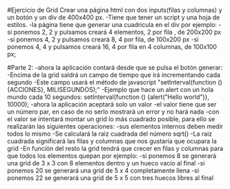 #Ejercicio de Grid
Crear una página html con dos inputs(filas y columnas) y un botón y un div de 400x400 px.
-Tiene que tener un script y una hoja de estilos.
-la página tiene que generar una cuadricula en el div
por ejemplo:
-si ponemos 2, 2 y pulsamos creará 4 elementos, 2 por fila , de 200x200 px
-si ponemos 4, 2 y pulsamos creará 8, 4 por fila, de 100x200 px
-si ponemos 4, 4 y pulsamos creará 16, 4 por fila en 4 columnas, de 100x100 px;

#Parte 2:
-ahora la aplicación contará desde que se pulsa el botón generar:
	-Encima de la grid saldrá un campo de tiempo que irá incrementando cada segundo
	-Este campo usará el método de javascript "setInterval(function () {ACCIONES}, MILISEGUNDOS);"
	-Ejemplo que hace un alert con un hola mundo cada 10 segundos: setInterval(function () {alert("Hello world")}, 10000);
-ahora la aplicación aceptará solo un valor
-el valor tiene que ser un número par, en caso de no serlo mostrará un error y no hará nada
-con el valor se intentará montar un grid lo más cuadrado posible, para ello se realizarán las siguientes operaciones:
	-sus elementos internos deben medir todos lo mismo
	-Se calculará la raiz cuadrada del número sqrt()
	-La raiz cuadrada significará las filas y columnas que nos gustaría que ocupara la grid
	-En función del resto la grid tendrá que crecer en filas y columnas para que todos los elementos quepan
por ejemplo:
-si ponemos 8 se generará una grid de 3 x 3 con 8 elementos dentro y un hueco vacío al final
-si ponemos 20 se generará una grid de 5 x 4 completamente llena
-si ponemos 22 se generará una grid de 5 x 5 con tres huecos libres al final
